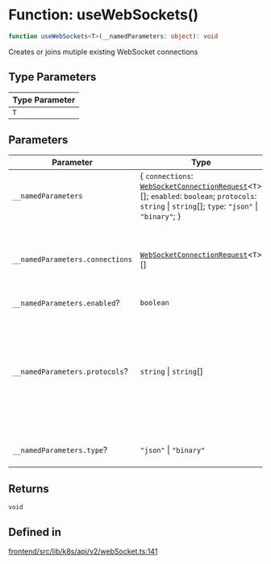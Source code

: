 # Function: useWebSockets()

```ts
function useWebSockets<T>(__namedParameters: object): void
```

Creates or joins mutiple existing WebSocket connections

## Type Parameters

| Type Parameter |
| ------ |
| `T` |

## Parameters

| Parameter | Type | Description |
| ------ | ------ | ------ |
| `__namedParameters` | \{ `connections`: [`WebSocketConnectionRequest`](../type-aliases/WebSocketConnectionRequest.md)\<`T`\>[]; `enabled`: `boolean`; `protocols`: `string` \| `string`[]; `type`: `"json"` \| `"binary"`; \} | - |
| `__namedParameters.connections` | [`WebSocketConnectionRequest`](../type-aliases/WebSocketConnectionRequest.md)\<`T`\>[] | Make sure that connections value is stable between renders |
| `__namedParameters.enabled`? | `boolean` | - |
| `__namedParameters.protocols`? | `string` \| `string`[] | Any additional protocols to include in WebSocket connection make sure that the value is stable between renders |
| `__namedParameters.type`? | `"json"` \| `"binary"` | Type of websocket data |

## Returns

`void`

## Defined in

[frontend/src/lib/k8s/api/v2/webSocket.ts:141](https://github.com/headlamp-k8s/headlamp/blob/2481a1c9f2b4a69a9320466e7a455215b14b97b0/frontend/src/lib/k8s/api/v2/webSocket.ts#L141)
